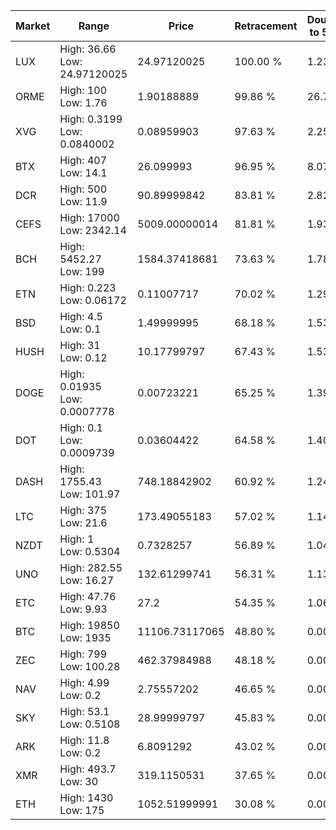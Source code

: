 | Market | Range | Price| Retracement | Doubles to 50% |
| --- | --- | --- | --- | --- |
| LUX | High: 36.66<br />Low: 24.97120025 | 24.97120025 | 100.00 % | 1.23 |
| ORME | High: 100<br />Low: 1.76 | 1.90188889 | 99.86 % | 26.75 |
| XVG | High: 0.3199<br />Low: 0.0840002 | 0.08959903 | 97.63 % | 2.25 |
| BTX | High: 407<br />Low: 14.1 | 26.099993 | 96.95 % | 8.07 |
| DCR | High: 500<br />Low: 11.9 | 90.89999842 | 83.81 % | 2.82 |
| CEFS | High: 17000<br />Low: 2342.14 | 5009.00000014 | 81.81 % | 1.93 |
| BCH | High: 5452.27<br />Low: 199 | 1584.37418681 | 73.63 % | 1.78 |
| ETN | High: 0.223<br />Low: 0.06172 | 0.11007717 | 70.02 % | 1.29 |
| BSD | High: 4.5<br />Low: 0.1 | 1.49999995 | 68.18 % | 1.53 |
| HUSH | High: 31<br />Low: 0.12 | 10.17799797 | 67.43 % | 1.53 |
| DOGE | High: 0.01935<br />Low: 0.0007778 | 0.00723221 | 65.25 % | 1.39 |
| DOT | High: 0.1<br />Low: 0.0009739 | 0.03604422 | 64.58 % | 1.40 |
| DASH | High: 1755.43<br />Low: 101.97 | 748.18842902 | 60.92 % | 1.24 |
| LTC | High: 375<br />Low: 21.6 | 173.49055183 | 57.02 % | 1.14 |
| NZDT | High: 1<br />Low: 0.5304 | 0.7328257 | 56.89 % | 1.04 |
| UNO | High: 282.55<br />Low: 16.27 | 132.61299741 | 56.31 % | 1.13 |
| ETC | High: 47.76<br />Low: 9.93 | 27.2 | 54.35 % | 1.06 |
| BTC | High: 19850<br />Low: 1935 | 11106.73117065 | 48.80 % | 0.00 |
| ZEC | High: 799<br />Low: 100.28 | 462.37984988 | 48.18 % | 0.00 |
| NAV | High: 4.99<br />Low: 0.2 | 2.75557202 | 46.65 % | 0.00 |
| SKY | High: 53.1<br />Low: 0.5108 | 28.99999797 | 45.83 % | 0.00 |
| ARK | High: 11.8<br />Low: 0.2 | 6.8091292 | 43.02 % | 0.00 |
| XMR | High: 493.7<br />Low: 30 | 319.1150531 | 37.65 % | 0.00 |
| ETH | High: 1430<br />Low: 175 | 1052.51999991 | 30.08 % | 0.00 |
